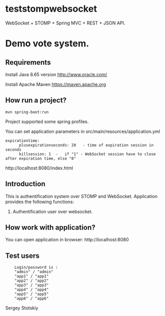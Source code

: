 # teststompwebsocket

WebSocket + STOMP + Spring MVC + REST + JSON API.
    
Demo vote system.
========================

Requirements
------------
Install Java 8.65 version
http://www.oracle.com/ 

Install Apache Maven 
https://maven.apache.org

How run a project?
--------------------------

```
mvn spring-boot:run 
```
Project supported some spring profiles. 


You can set application parameters in src/main/resources/application.yml

    expirationtime:
          plusexpirationseconds: 20   - time of expiration session in seconds
          killsession: 1  -   if "1" - WebSocket session have to close after expiration time, else "0"  


http://localhost:8080/index.html

Introduction
--------------------------

This is authentification system over STOMP and WebSocket. Application provides the following functions:

1. Authentification user over websocket.

 
How work with application?
------------------------------
You can open application in browser: http://localhost:8080
 
Test users
-----------------------------
        Login/password is :  
        "admin" / "admin"
        "app1" / "app1"
        "app2" / "app2"
        "app3" / "app3"
        "app4" / "app4"
        "app5" / "app5"
        "app6" / "app6"




Sergey Stotskiy

